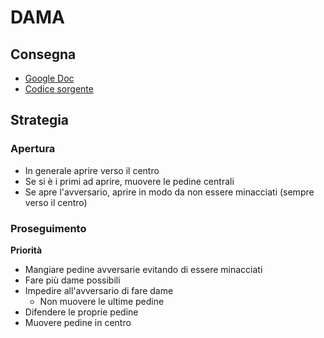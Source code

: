 # DAMA

## Consegna
- [Google Doc](https://docs.google.com/document/d/1I4HaqplHf-sVeD3xYB-xBbyf3Jt0V4lDNy9BebDI_C4/edit?usp=sharing)
- [Codice sorgente](https://drive.google.com/drive/folders/10JTmpqNci9YFRKJbaN8kxqtAqFnNlwdM)

## Strategia
### Apertura
- In generale aprire verso il centro
- Se si è i primi ad aprire, muovere le pedine centrali
- Se apre l'avversario, aprire in modo da non essere minacciati (sempre verso il centro)

### Proseguimento
**Priorità**
- Mangiare pedine avversarie evitando di essere minacciati
- Fare più dame possibili
- Impedire all'avversario di fare dame
    - Non muovere le ultime pedine
- Difendere le proprie pedine
- Muovere pedine in centro